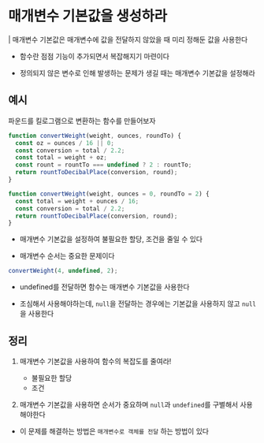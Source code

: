 # 매개변수 기본값을 생성하라

| 매개변수 기본값은 매개변수에 값을 전달하지 않았을 때 미리 정해둔 값을 사용한다

- 함수란 점점 기능이 추가되면서 복잡해지기 마련이다

- 정의되지 않은 변수로 인해 발생하는 문제가 생길 때는 매개변수 기본값을 설정해라

## 예시

파운드를 킬로그램으로 변환하는 함수를 만들어보자

```js
function convertWeight(weight, ounces, roundTo) {
  const oz = ounces / 16 || 0;
  const conversion = total / 2.2;
  const total = weight + oz;
  const rount = rountTo === undefined ? 2 : rountTo;
  return rountToDecibalPlace(conversion, round);
}

function convertWeight(weight, ounces = 0, roundTo = 2) {
  const total = weight + ounces / 16;
  const conversion = total / 2.2;
  return rountToDecibalPlace(conversion, round);
}
```

- 매개변수 기본값을 설정하여 불필요한 할당, 조건을 줄일 수 있다

- 매개변수 순서는 중요한 문제이다

```js
convertWeight(4, undefined, 2);
```

- undefined를 전달하면 함수는 매개변수 기본값을 사용한다

- 조심해서 사용해야하는데, `null`을 전달하는 경우에는 기본값을 사용하지 않고 `null`을 사용한다

## 정리

1. 매개변수 기본값을 사용하여 함수의 복잡도를 줄여라!

   - 불필요한 할당
   - 조건

2. 매개변수 기본값을 사용하면 순서가 중요하며 `null`과 `undefined`를 구별해서 사용해야한다

- 이 문제를 해결하는 방법은 `매개변수로 객체를 전달` 하는 방법이 있다
